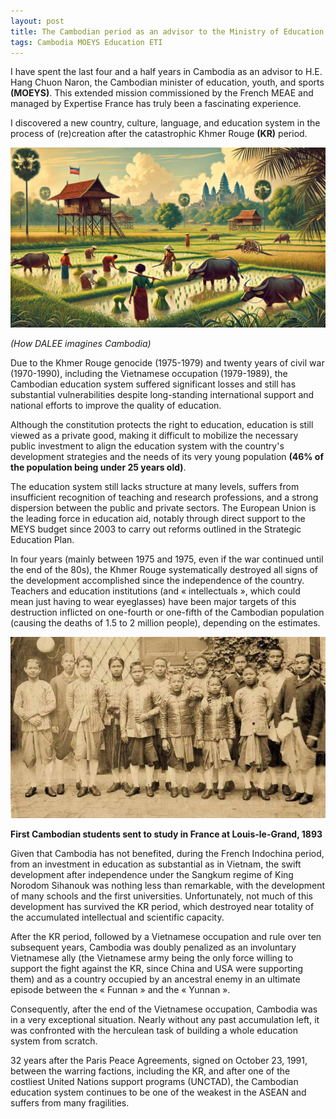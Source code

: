 ```yaml
---
layout: post
title: The Cambodian period as an advisor to the Ministry of Education, Youth, and Sports. Part 1/5 - The context
tags: Cambodia MOEYS Education ETI
---
```


I have spent the last four and a half years in Cambodia as an advisor to H.E. Hang Chuon Naron, the Cambodian minister of education, youth, and sports **(MOEYS)**. This extended mission commissioned by the French MEAE and managed by Expertise France has truly been a fascinating experience. 

I discovered a new country, culture, language, and education system in the process of (re)creation after the catastrophic Khmer Rouge **(KR)** period. 

![How DALEE imagines Cambodia](/images/SrokSrae.jpg)

_(How DALEE imagines Cambodia)_

Due to the Khmer Rouge genocide (1975-1979) and twenty years of civil war (1970-1990), including the Vietnamese occupation (1979-1989), the Cambodian education system suffered significant losses and still has substantial vulnerabilities despite long-standing international support and national efforts to improve the quality of education.

Although the constitution protects the right to education, education is still viewed as a private good, making it difficult to mobilize the necessary public investment to align the education system with the country's development strategies and the needs of its very young population **(46% of the population being under 25 years old)**.

The education system still lacks structure at many levels, suffers from insufficient recognition of teaching and research professions, and a strong dispersion between the public and private sectors. The European Union is the leading force in education aid, notably through direct support to the MEYS budget since 2003 to carry out reforms outlined in the Strategic Education Plan.

In four years (mainly between 1975 and 1975, even if the war continued until the end of the 80s), the Khmer Rouge systematically destroyed all signs of the development accomplished since the independence of the country. Teachers and education institutions (and « intellectuals », which could mean just having to wear eyeglasses) have been major targets of this destruction inflicted on one-fourth or one-fifth of the Cambodian population (causing the deaths of 1.5 to 2 million people), depending on the estimates.

![First Cambodian students in France](/images/First-khmer-students-in-France.jpg)

**First Cambodian students sent to study in France at Louis-le-Grand, 1893**

Given that Cambodia has not benefited, during the French Indochina period, from an investment in education as substantial as in Vietnam, the swift development after independence under the Sangkum regime of King Norodom Sihanouk was nothing less than remarkable, with the development of many schools and the first universities. Unfortunately, not much of this development has survived the KR period, which destroyed near totality of the accumulated intellectual and scientific capacity.

After the KR period, followed by a Vietnamese occupation and rule over ten subsequent years, Cambodia was doubly penalized as an involuntary Vietnamese ally (the Vietnamese army being the only force willing to support the fight against the KR, since China and USA were supporting them) and as a country occupied by an ancestral enemy in an ultimate episode between the « Funnan » and the « Yunnan ».

Consequently, after the end of the Vietnamese occupation, Cambodia was in a very exceptional situation. Nearly without any past accumulation left, it was confronted with the herculean task of building a whole education system from scratch.

32 years after the Paris Peace Agreements, signed on October 23, 1991, between the warring factions, including the KR, and after one of the costliest United Nations support programs (UNCTAD), the Cambodian education system continues to be one of the weakest in the ASEAN and suffers from many fragilities.



